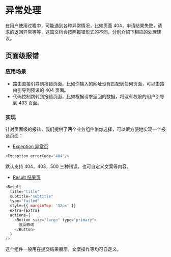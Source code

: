 # 异常处理

在用户使用过程中，可能遇到各种异常情况，比如页面 404，申请结果失败，请求的返回异常等等，这篇文档会按照报错形式的不同，分别介绍下相应的处理建议。

## 页面级报错

### 应用场景

- 路由直接引导到报错页面，比如你输入的网址没有匹配到任何页面，可以由路由引导到预设的 404 页面。
- 代码控制跳转到报错页面，比如根据请求返回的数据，将没有权限的用户引导到 403 页面。

### 实现

针对页面级的报错，我们提供了两个业务组件供你选择，可以很方便地实现一个报错页面：

- [Exception 异常页](http://ra-turbo.leanapp.cn/#/exception/404)

```javascript
<Exception errorCode="404"/>
```

默认支持 404，403，500 三种错误，也可自定义文案等内容。

- [Result 结果页](http://ra-turbo.leanapp.cn/#/result/successResult)

```javascript
<Result 
  title="title"
  subtitle="subtitle"
  type="failed"
  style={{ marginTop: '32px' }}
  extra={Extra}
  actions={
    <Button size="large" type="primary">
      返回修改
    </Button>
  }
/>
```

这个组件一般用在提交结果展示，文案操作等均可自定义。